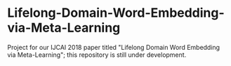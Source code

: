 # Lifelong-Domain-Word-Embedding-via-Meta-Learning
Project for our IJCAI 2018 paper titled "Lifelong Domain Word Embedding via Meta-Learning"; this repository is still under development.
